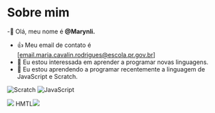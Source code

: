 # Sobre mim
-👋 Olá, meu nome é **@Marynli.**
- :+1: Meu email de contato é [email.maria.cavalin.rodrigues@escola.pr.gov.br]
- 👀 Eu estou interessada em aprender a programar novas linguagens.
- 🌱 Eu estou aprendendo a programar recentemente a linguagem de JavaScript e Scratch.

![Scratch](https//:img.shields.io/badge/Scratch-4D97FF?style=for-the-badge&logo=Scratch&logoColor=White)
![JavaScript](https//:img.shields.io/badge/JavaScript-323330?stle=for-the-badge&logo=JavaScript&logoColor=F7DF1E)

<img src="https//:img.shields.io/badge/Scratch-4D97FF?style=for-the-badge&logo=Scratch&logoColor=White" />
HMTL<img src="https//:img.shields.io/badge/JavaScript-323330?stle=for-the-badge&logo=JavaScript&logoColor=F7DF1E" />
